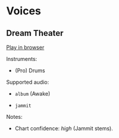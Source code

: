 # Voices

## Dream Theater


[Play in browser](http://pages.cs.wisc.edu/~tolly/customs/?title=voices&artist=dream-theater)

Instruments:

  * (Pro) Drums

Supported audio:

  * `album` (Awake)

  * `jammit`

Notes:

  * Chart confidence: *high* (Jammit stems).

